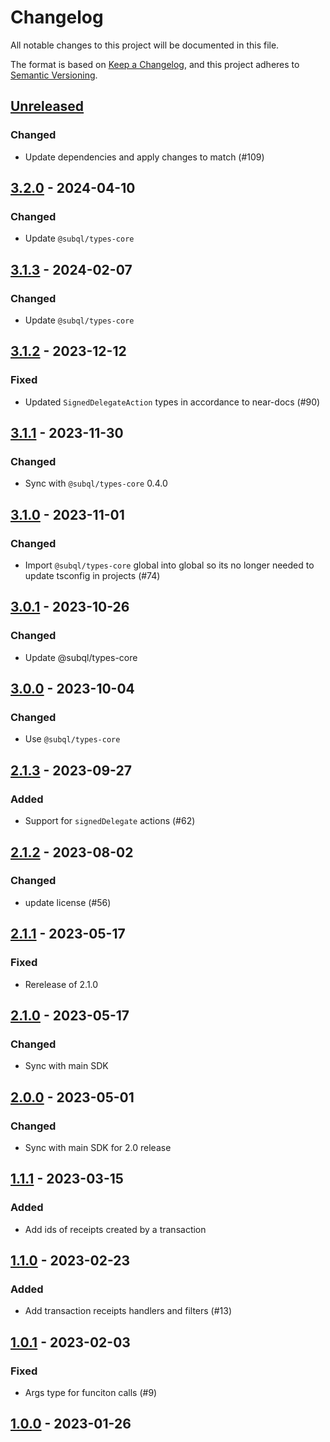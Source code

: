 # Changelog
All notable changes to this project will be documented in this file.

The format is based on [Keep a Changelog](https://keepachangelog.com/en/1.0.0/),
and this project adheres to [Semantic Versioning](https://semver.org/spec/v2.0.0.html).

## [Unreleased]
### Changed
- Update dependencies and apply changes to match (#109)

## [3.2.0] - 2024-04-10
### Changed
- Update `@subql/types-core`

## [3.1.3] - 2024-02-07
### Changed
- Update `@subql/types-core`

## [3.1.2] - 2023-12-12
### Fixed
- Updated `SignedDelegateAction` types in accordance to near-docs (#90)

## [3.1.1] - 2023-11-30
### Changed
- Sync with `@subql/types-core` 0.4.0

## [3.1.0] - 2023-11-01
### Changed
- Import `@subql/types-core` global into global so its no longer needed to update tsconfig in projects (#74)

## [3.0.1] - 2023-10-26
### Changed
- Update @subql/types-core

## [3.0.0] - 2023-10-04
### Changed
- Use `@subql/types-core`

## [2.1.3] - 2023-09-27
### Added
- Support for `signedDelegate` actions (#62)

## [2.1.2] - 2023-08-02
### Changed
- update license (#56)

## [2.1.1] - 2023-05-17
### Fixed
- Rerelease of 2.1.0

## [2.1.0] - 2023-05-17
### Changed
- Sync with main SDK

## [2.0.0] - 2023-05-01
### Changed
- Sync with main SDK for 2.0 release

## [1.1.1] - 2023-03-15
### Added
- Add ids of receipts created by a transaction

## [1.1.0] - 2023-02-23
### Added
- Add transaction receipts handlers and filters (#13)

## [1.0.1] - 2023-02-03
### Fixed
- Args type for funciton calls (#9)

## [1.0.0] - 2023-01-26
[Unreleased]: https://github.com/subquery/subql-near/compare/types-near/3.2.0...HEAD
[3.2.0]: https://github.com/subquery/subql-near/compare/types-near/3.1.3...types-near/3.2.0
[3.1.3]: https://github.com/subquery/subql-near/compare/types-near/3.1.2...types-near/3.1.3
[3.1.2]: https://github.com/subquery/subql-near/compare/types-near/3.1.1...types-near/3.1.2
[3.1.1]: https://github.com/subquery/subql-near/compare/types-near/3.1.0...types-near/3.1.1
[3.1.0]: https://github.com/subquery/subql-near/compare/types-near/3.0.1...types-near/3.1.0
[3.0.1]: https://github.com/subquery/subql-near/compare/types-near/3.0.0...types-near/3.0.1
[3.0.0]: https://github.com/subquery/subql-near/compare/types-near/2.1.3...types-near/3.0.0
[2.1.3]: https://github.com/subquery/subql-near/compare/types-near/v2.1.2...types-near/v2.1.3
[2.1.2]: https://github.com/subquery/subql-near/compare/types-near/v2.1.1...types-near/v2.1.2
[2.1.1]: https://github.com/subquery/subql-near/compare/types-near/v2.1.0...types-near/v2.1.1
[2.1.0]: https://github.com/subquery/subql-near/compare/types-near/v2.0.0...types-near/v2.1.0
[2.0.0]: https://github.com/subquery/subql-near/compare/types-near/v1.1.1...types-near/v2.0.0
[1.1.1]: https://github.com/subquery/subql-near/compare/types-near/v1.1.0...types-near/v1.1.1
[1.1.0]: https://github.com/subquery/subql-near/compare/types-near/v1.0.1...types-near/v1.1.0
[1.0.1]: https://github.com/subquery/subql-near/compare/types-near/v1.0.0...types-near/v1.0.1
[1.0.0]: https://github.com/subquery/subql-near/tags/1.0.0
